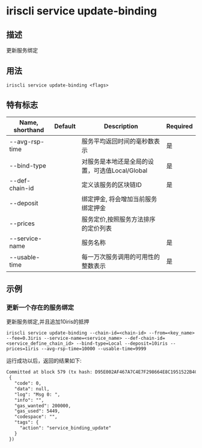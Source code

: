 # iriscli service update-binding 

## 描述

更新服务绑定

## 用法

```
iriscli service update-binding <flags>
```

## 特有标志
| Name, shorthand       | Default                 | Description                                                                        | Required |
| --------------------- | ----------------------- | ---------------------------------------------------------------------------------- | -------- |
| --avg-rsp-time        |                         | 服务平均返回时间的毫秒数表示                                                     | 是       |
| --bind-type           |                         | 对服务是本地还是全局的设置，可选值Local/Global                                  | 是       |
| --def-chain-id        |                         | 定义该服务的区块链ID                                                          | 是       |
| --deposit             |                         | 绑定押金, 将会增加当前服务绑定押金                                               |          |
| --prices              |                         | 服务定价,按照服务方法排序的定价列表                                             |          |
| --service-name        |                         | 服务名称                                                                    | 是       |
| --usable-time         |                         | 每一万次服务调用的可用性的整数表示                                                  | 是       |

## 示例

### 更新一个存在的服务绑定

更新服务绑定,并且追加10iris的抵押

```shell
iriscli service update-binding --chain-id=<chain-id> --from=<key_name> --fee=0.3iris --service-name=<service_name> --def-chain-id=<service_define_chain_id> --bind-type=Local --deposit=10iris --prices=1iris --avg-rsp-time=10000 --usable-time=9999
```

运行成功以后，返回的结果如下:

```txt
Committed at block 579 (tx hash: D95E002AF467A7C4E7F298664E8C1951522B4CB61D26B01AC9705703E75557AB, response:
 {
   "code": 0,
   "data": null,
   "log": "Msg 0: ",
   "info": "",
   "gas_wanted": 200000,
   "gas_used": 5449,
   "codespace": "",
   "tags": {
     "action": "service_binding_update"
   }
 })
```

